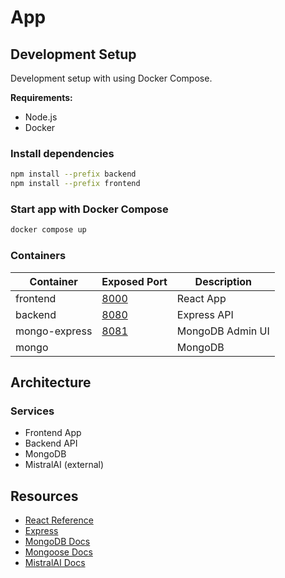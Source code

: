 # App

## Development Setup

Development setup with using Docker Compose.

**Requirements:**
- Node.js
- Docker

### Install dependencies

```bash
npm install --prefix backend
npm install --prefix frontend
```

### Start app with Docker Compose

```bash
docker compose up
```

### Containers

| Container     | Exposed Port                  | Description      |
|---------------|-------------------------------|------------------|
| frontend      | [8000](http://localhost:8000) | React App        |
| backend       | [8080](http://localhost:8080) | Express API      |
| mongo-express | [8081](http://localhost:8081) | MongoDB Admin UI |
| mongo         |                               | MongoDB          |

## Architecture

### Services

- Frontend App
- Backend API
- MongoDB
- MistralAI (external)

## Resources

- [React Reference](https://react.dev/reference)
- [Express](https://expressjs.com/)
- [MongoDB Docs](https://www.mongodb.com/docs/)
- [Mongoose Docs](https://mongoosejs.com/docs)
- [MistralAI Docs](https://docs.mistral.ai/)
